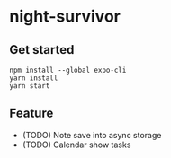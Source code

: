 # night-survivor

## Get started
```
npm install --global expo-cli
yarn install
yarn start
```

## Feature
- (TODO) Note save into async storage
- (TODO) Calendar show tasks
